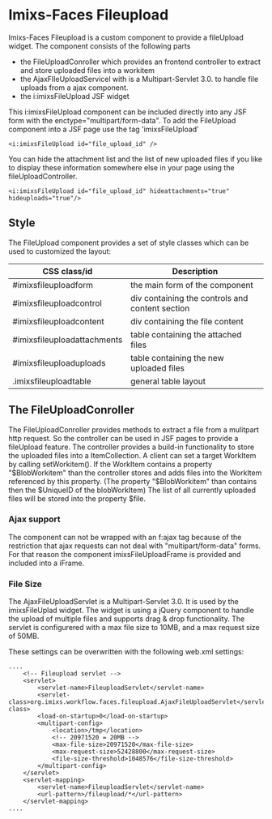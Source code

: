 # Imixs-Faces Fileupload

Imixs-Faces Fileupload is a custom component to provide a fileUpload widget.  The component consists of the following parts
 
  * the FileUploadConroller which provides an frontend controller to extract and store uploaded files into a workitem
  * the AjaxFIleUploadServicel with is a Multipart-Servlet 3.0. to handle file uploads from a ajax component.
  * the i:imixsFileUpload JSF widget
 
This i:imixsFileUpload component can be included directly into any JSF form with the enctype="multipart/form-data".  To add the FileUpload component into a JSF page use the tag 'imixsFileUpload'
 

	<i:imixsFileUpload id="file_upload_id" />

You can hide the attachment list and the list of new uploaded files if you like to display these information somewhere else in your page using the fileUploadController. 
 
	<i:imixsFileUpload id="file_upload_id" hideattachments="true" hideuploads="true"/>

## Style
The FileUpload component provides a set of style classes which can be used to customized the layout:

| CSS class/id          | Description                                           |       
|-----------------------|-------------------------------------------------------|
|#imixsfileuploadform   | the main form of the component                        |
|#imixsfileuploadcontrol| div containing the controls and content section       |
|#imixsfileuploadcontent| div containing the file content                       |
|#imixsfileuploadattachments| table containing the attached files           |
|#imixsfileuploaduploads| table containing the new uploaded files               |
|.imixsfileuploadtable  | general table layout                                  |


## The FileUploadConroller 
The FileUploadConroller provides methods to extract a file from a mulitpart http request. So the controller can be used in JSF pages to provide a fileUpload feature. The controller provides a build-in functionality to store the uploaded files into a ItemCollection. A client can set a target WorkItem by calling setWorkitem(). If the WorkItem contains a property "$BlobWorkitem" than the controller stores and adds files into the WorkItem referenced by this property. (The property "$BlobWorkitem" than contains then the $UniqueID of the blobWorkItem)  The list of all currently uploaded files will be stored into the property $file.
 

### Ajax support
The component can not be wrapped with an f:ajax tag because of the restriction that   ajax requests can not deal with "multipart/form-data" forms. For that reason the component imixsFileUploadFrame is provided and included into a iFrame. 
 
 
### File Size
The AjaxFileUploadServlet is a Multipart-Servlet 3.0. It is used by the imixsFileUplad widget. The widget is using a jQuery component to handle the upload of multiple files and supports drag & drop functionality.
The servlet is configurered with a max file size to 10MB, and a max request size of 50MB.

These settings can be overwritten with the following web.xml settings:


	....
		<!-- Fileupload servlet -->
		<servlet>
			<servlet-name>FileuploadServlet</servlet-name>
			<servlet-class>org.imixs.workflow.faces.fileupload.AjaxFileUploadServlet</servlet-class>
			<load-on-startup>0</load-on-startup>		
			<multipart-config>
				<location>/tmp</location>
				<!-- 20971520 = 20MB -->
				<max-file-size>20971520</max-file-size>
				<max-request-size>52428800</max-request-size>
				<file-size-threshold>1048576</file-size-threshold>
			</multipart-config>
		</servlet>
		<servlet-mapping>
			<servlet-name>FileuploadServlet</servlet-name>
			<url-pattern>/fileupload/*</url-pattern>
		</servlet-mapping>
	....
